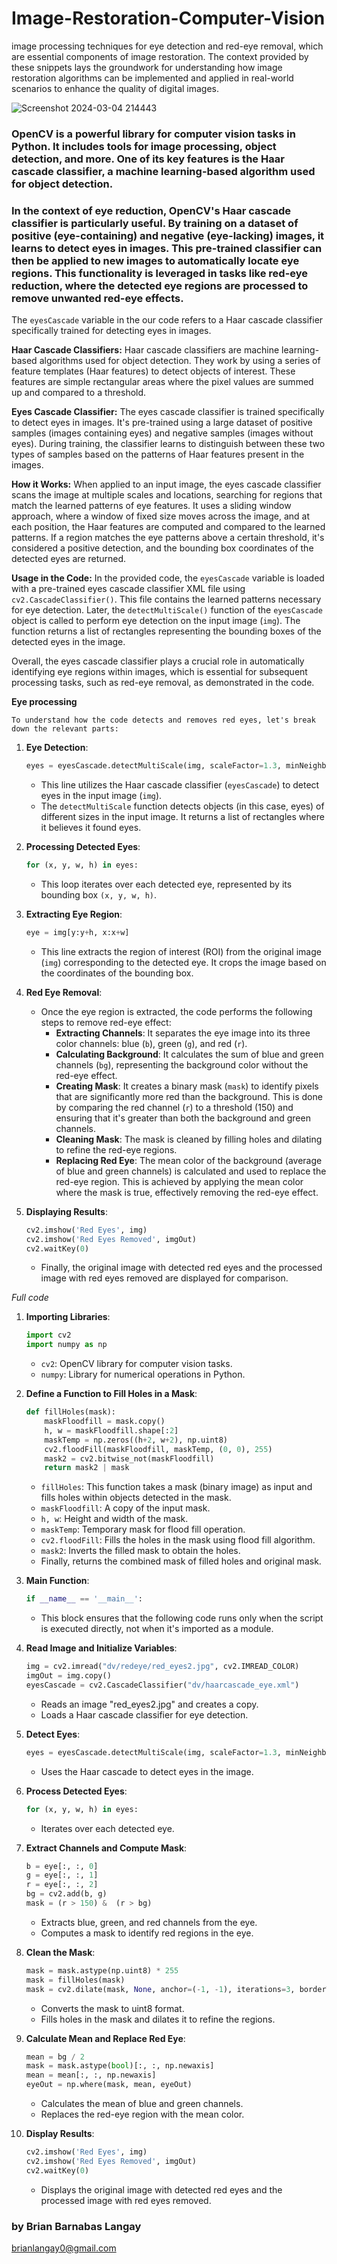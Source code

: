 # Image-Restoration-Computer-Vision
 image processing techniques for  eye detection and red-eye removal, which are essential components of image restoration. The context provided by these snippets lays the groundwork for understanding how image restoration algorithms can be implemented and applied in real-world scenarios to enhance the quality of digital images.


![Screenshot 2024-03-04 214443](https://github.com/brianlangay4/Image-Restoration-Computer-Vision/assets/67788456/714097a0-01ab-43dc-86b0-d6cc68d96b97)

### OpenCV is a powerful library for computer vision tasks in Python. It includes tools for image processing, object detection, and more. One of its key features is the Haar cascade classifier, a machine learning-based algorithm used for object detection.

### In the context of eye reduction, OpenCV's Haar cascade classifier is particularly useful. By training on a dataset of positive (eye-containing) and negative (eye-lacking) images, it learns to detect eyes in images. This pre-trained classifier can then be applied to new images to automatically locate eye regions. This functionality is leveraged in tasks like red-eye reduction, where the detected eye regions are processed to remove unwanted red-eye effects.

The `eyesCascade` variable in the our code refers to a Haar cascade classifier specifically trained for detecting eyes in images. 

**Haar Cascade Classifiers:**
Haar cascade classifiers are machine learning-based algorithms used for object detection. They work by using a series of feature templates (Haar features) to detect objects of interest. These features are simple rectangular areas where the pixel values are summed up and compared to a threshold. 

**Eyes Cascade Classifier:**
The eyes cascade classifier is trained specifically to detect eyes in images. It's pre-trained using a large dataset of positive samples (images containing eyes) and negative samples (images without eyes). During training, the classifier learns to distinguish between these two types of samples based on the patterns of Haar features present in the images.

**How it Works:**
When applied to an input image, the eyes cascade classifier scans the image at multiple scales and locations, searching for regions that match the learned patterns of eye features. It uses a sliding window approach, where a window of fixed size moves across the image, and at each position, the Haar features are computed and compared to the learned patterns. If a region matches the eye patterns above a certain threshold, it's considered a positive detection, and the bounding box coordinates of the detected eyes are returned.

**Usage in the Code:**
In the provided code, the `eyesCascade` variable is loaded with a pre-trained eyes cascade classifier XML file using `cv2.CascadeClassifier()`. This file contains the learned patterns necessary for eye detection. Later, the `detectMultiScale()` function of the `eyesCascade` object is called to perform eye detection on the input image (`img`). The function returns a list of rectangles representing the bounding boxes of the detected eyes in the image.

Overall, the eyes cascade classifier plays a crucial role in automatically identifying eye regions within images, which is essential for subsequent processing tasks, such as red-eye removal, as demonstrated in the code.

**Eye processing**

 ```'''
To understand how the code detects and removes red eyes, let's break down the relevant parts:
   ```
1. **Eye Detection**:
   ```python
   eyes = eyesCascade.detectMultiScale(img, scaleFactor=1.3, minNeighbors=4, minSize=(100, 100))
   ```
   - This line utilizes the Haar cascade classifier (`eyesCascade`) to detect eyes in the input image (`img`). 
   - The `detectMultiScale` function detects objects (in this case, eyes) of different sizes in the input image. It returns a list of rectangles where it believes it found eyes.

2. **Processing Detected Eyes**:
   ```python
   for (x, y, w, h) in eyes:
   ```
   - This loop iterates over each detected eye, represented by its bounding box `(x, y, w, h)`.

3. **Extracting Eye Region**:
   ```python
   eye = img[y:y+h, x:x+w]
   ```
   - This line extracts the region of interest (ROI) from the original image (`img`) corresponding to the detected eye. It crops the image based on the coordinates of the bounding box.

4. **Red Eye Removal**:
   - Once the eye region is extracted, the code performs the following steps to remove red-eye effect:
     - **Extracting Channels**: It separates the eye image into its three color channels: blue (`b`), green (`g`), and red (`r`).
     - **Calculating Background**: It calculates the sum of blue and green channels (`bg`), representing the background color without the red-eye effect.
     - **Creating Mask**: It creates a binary mask (`mask`) to identify pixels that are significantly more red than the background. This is done by comparing the red channel (`r`) to a threshold (150) and ensuring that it's greater than both the background and green channels.
     - **Cleaning Mask**: The mask is cleaned by filling holes and dilating to refine the red-eye regions.
     - **Replacing Red Eye**: The mean color of the background (average of blue and green channels) is calculated and used to replace the red-eye region. This is achieved by applying the mean color where the mask is true, effectively removing the red-eye effect.

5. **Displaying Results**:
   ```python
   cv2.imshow('Red Eyes', img)
   cv2.imshow('Red Eyes Removed', imgOut)
   cv2.waitKey(0)
   ```
   - Finally, the original image with detected red eyes and the processed image with red eyes removed are displayed for comparison.


*Full code*
1. **Importing Libraries**:
   ```python
   import cv2
   import numpy as np
   ```
   - `cv2`: OpenCV library for computer vision tasks.
   - `numpy`: Library for numerical operations in Python.

2. **Define a Function to Fill Holes in a Mask**:
   ```python
   def fillHoles(mask):
       maskFloodfill = mask.copy()
       h, w = maskFloodfill.shape[:2]
       maskTemp = np.zeros((h+2, w+2), np.uint8)
       cv2.floodFill(maskFloodfill, maskTemp, (0, 0), 255)
       mask2 = cv2.bitwise_not(maskFloodfill)
       return mask2 | mask
   ```
   - `fillHoles`: This function takes a mask (binary image) as input and fills holes within objects detected in the mask.
   - `maskFloodfill`: A copy of the input mask.
   - `h, w`: Height and width of the mask.
   - `maskTemp`: Temporary mask for flood fill operation.
   - `cv2.floodFill`: Fills the holes in the mask using flood fill algorithm.
   - `mask2`: Inverts the filled mask to obtain the holes.
   - Finally, returns the combined mask of filled holes and original mask.

3. **Main Function**:
   ```python
   if __name__ == '__main__':
   ```
   - This block ensures that the following code runs only when the script is executed directly, not when it's imported as a module.

4. **Read Image and Initialize Variables**:
   ```python
   img = cv2.imread("dv/redeye/red_eyes2.jpg", cv2.IMREAD_COLOR)
   imgOut = img.copy()
   eyesCascade = cv2.CascadeClassifier("dv/haarcascade_eye.xml")
   ```
   - Reads an image "red_eyes2.jpg" and creates a copy.
   - Loads a Haar cascade classifier for eye detection.
   
5. **Detect Eyes**:
   ```python
   eyes = eyesCascade.detectMultiScale(img, scaleFactor=1.3, minNeighbors=4, minSize=(100, 100))
   ```
   - Uses the Haar cascade to detect eyes in the image.

6. **Process Detected Eyes**:
   ```python
   for (x, y, w, h) in eyes:
   ```
   - Iterates over each detected eye.

7. **Extract Channels and Compute Mask**:
   ```python
   b = eye[:, :, 0]
   g = eye[:, :, 1]
   r = eye[:, :, 2]
   bg = cv2.add(b, g)
   mask = (r > 150) &  (r > bg)
   ```
   - Extracts blue, green, and red channels from the eye.
   - Computes a mask to identify red regions in the eye.

8. **Clean the Mask**:
   ```python
   mask = mask.astype(np.uint8) * 255
   mask = fillHoles(mask)
   mask = cv2.dilate(mask, None, anchor=(-1, -1), iterations=3, borderType=1, borderValue=1)
   ```
   - Converts the mask to uint8 format.
   - Fills holes in the mask and dilates it to refine the regions.

9. **Calculate Mean and Replace Red Eye**:
   ```python
   mean = bg / 2
   mask = mask.astype(bool)[:, :, np.newaxis]
   mean = mean[:, :, np.newaxis]
   eyeOut = np.where(mask, mean, eyeOut)
   ```
   - Calculates the mean of blue and green channels.
   - Replaces the red-eye region with the mean color.

10. **Display Results**:
    ```python
    cv2.imshow('Red Eyes', img)
    cv2.imshow('Red Eyes Removed', imgOut)
    cv2.waitKey(0)
    ```
    - Displays the original image with detected red eyes and the processed image with red eyes removed.
   


### by Brian Barnabas Langay
brianlangay0@gmail.com
   

